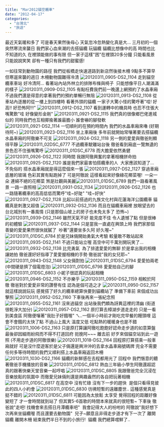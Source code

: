 ```yaml
---
title: "Mar2012貓空纜車"
date: "2012-04-17"
categories: 
  - "台灣北"
  - "旅遊"
---
```


最近天氣暖和多了 可是春天果然後母心 天氣忽冷忽熱變化真是大... 三月初的一個突然寒流來襲日 我們家心血來潮的去搭貓纜 玩貓纜 貓纜比想像中的高 時間也比不知道的久 在裡頭能做的事有限 但一家子這樣"困"在裡頭20多分鐘 只能看風景 只能說說笑笑 卻有一種只有我們的甜蜜感!

一如往常到動物園的路徑 我們從板橋走快速道路到新店然後接木柵 9點多不算早 但寒遛來襲的週日 木柵動物園難得冷清 ![20120311_0905-DS2_1104](images/6849083468_28531af4a1.jpg) 走到貓空纜車車站 好冷清阿... 看著站內站外林立的排隊布條與椅子  只能想像平日人潮滿滿的樣子 ![20120311_0909-DS2_1105](images/6995205619_a6e07d176f.jpg) 有點枉費我們前一晚還上網預約了水晶車廂 不過我們還是得意的拿著我們的預約單暢行無阻 ![20120311_0913-DS2_1108](images/6849082528_6a1cb28205.jpg) 從車站內逐層的從一樓上到四樓時 看著外頭的貓纜 一家子大驚小怪的驚呼著"哇! 好高!! 好恐怖阿!!!" ![20120311_0912-DS2_1107](images/6995205189_b8b7128e61.jpg) 看到運轉中的機具時 也忍不住張大嘴驚歎"哇 好像變形金剛" ![20120311_0921-DS2_1115](images/6995202999_67df2ef075.jpg) 我們真的很像鄉巴佬進城似的 同時我們也互相揶揄著誰最膽小 誰會嚇的腳發軟 ![20120311_0921-DS2_1114](images/6995203261_7c5611d54a.jpg) 一切順利的在預約時間內 我們的水晶車廂來嚕 (好期待阿~) ![20120311_0923-DS2_1116](images/6849080388_cd2e38d929.jpg) 坐上車廂後 多年前就開始常嚷著要去搭貓纜水晶車廂的阿徹樂不可支 ![20120311_0924-DS2_1118](images/6849079996_b585ef440b.jpg) 另一側的愛愛與徹爸則顯得平靜 ![20120311_02DSC_6777](images/6995204369_bff46bf20e.jpg) 不過纜車駛離站台後 徹爸看到廂底一覽無遺的景色忍不住張嘴驚呼 ![20120311_01DSC_6778](images/6995204101_0b48a17109.jpg) 而大膽愛依然勇健 ![20120311_0926-DS2_1122](images/6849079336_fb6871c097.jpg) 同時間 我跟阿徹興奮的拿著相機拼命拍 ![20120311_0925-DS2_1120](images/6849079508_2b83734f89.jpg) 誰是我們家最害怕搭纜車的人  大家應該知道了... 不免俗的 搭水晶車廂就是得這麼個來一張 ![20120311_0927-DS2_1127](images/6995200979_3118400a47.jpg) 穿過車廂底層的玻璃 色彩其實有點跑掉了 可是阿徹說 這樣看起來好像綠花椰菜喔!  一朵一朵 連綿不絕的花椰菜 煞是壯觀與美麗![20120311_01DSC_6789](images/6849074638_448f6aa8eb.jpg) 我們一路看著風景 一路一直照相 ![20120311_0931-DS2_1134](images/6995199455_08a2eeeb74.jpg) ![20120311_0926-DS2_1126](images/6849078714_2cdc10bd50.jpg) 也一路隨著纜車的高高低低而驚呼"哇~好陡" "哇~好快" ![20120311_0927-DS2_1128](images/6995200749_f51635fbbd.jpg) 比起以前搭過的九族文化村與花蓮海洋公園纜車 貓纜真是刺激又超值 ![20120311_0932-DS2_1136](images/6849076708_318c1bcc14.jpg)  而且在貓纜車廂裡 放眼望去的台北城別有一番風情 (只是那個山坡上的房子也未免太多了 恐怖~) ![20120311_0939-DS2_1146](images/6995195907_129b9c2c47.jpg) 雖然天氣不好 能見度不佳 令人遺憾了點 但是很棒的初體驗 ![20120311_0937-DS2_1144](images/6849074234_7ec7812c28.jpg) 只是當我一直處在興頭上時 我們家那個善變的愛愛果然很快就膩了  吵著"還要坐多久阿 好久喔~" ![20120311_01DSC_6784](images/6849075916_846b13e6c8.jpg) 於是兄妹倆開始勇氣大考驗 較量敢不敢站起來 ![20120311_0935-DS2_1141](images/6849074908_8148ce2976.jpg) 不過只能站立喔 高空中可千萬別開玩笑了... ![20120311_0932-DS2_1138](images/6849076278_7a8080d7db.jpg) 比完勇氣  為了排遣愛愛的無聊 於是拿出我的相機讓她拍 徹爸還好好指導了愛愛握相機的手勢 徹爸說"我的女兒耶~" ![20120311_0943-DS2_1148](images/6849072300_2342770ee1.jpg) 父女倆對拍 ![20120311_01DSC_6794](images/6995195185_b3c579bf41.jpg) 愛愛拍兩老(中間硬是擠了個電燈泡) ![20120311_01DSC_6798](images/6849071882_22d3901714.jpg) 愛愛拍自己的腳 ![20120311_01DSC_6803](images/6995193213_7f051fa8fd.jpg) 小妮子很認真的玩起相機 ![20120311_0946-DS2_1152](images/6849070360_625c7f72fa.jpg) 不亦樂乎 ![20120311_0950-DS2_1159](images/6995191553_24df6c6e6b.jpg) 相較於阿徹 徹爸對於愛愛非常的讚譽有佳 認為是個可造之才 ![20120311_0950-DS2_1157](images/6849069552_4618bf651d.jpg) 就這樣說說玩玩 感覺搭了好久的纜車總算快要到貓纜站了 準備下車前 來個成功出擊照 ![20120311_0952-DS2_1160](images/6849069042_0831163460.jpg) 下車後再來一張紀念照 ![20120311_0955-DS2_1161](images/6849068854_bc61a3437f.jpg) 沒來過貓空 出站後我們頗為訝異這裡的清幽 (街道很乾淨大加分) ![20120311_0957-DS2_1162](images/6995190987_4251ce33a4.jpg) 原打算去樟湖步道走走的 只是一看到美食區 阿徹便嚷著"我肚子好餓喔" ㄟ..一個半小時前才剛吃完早餐的饅頭哩 這會不會餓的太快了點 不過山上風大 溫度又低 吃點熱的暖暖身也是不錯 ![20120311_1006-DS2_1163](images/6995190699_87efa3497f.jpg) 只是原打算讓阿徹吃飽飽好認命走步道的如意算盤 最後卻因細雨紛飛而不得不打道回府 扼脕阿~~~ 離去前 好歹來個貓空站到此一遊照 (不用走步道的阿徹很樂) ![20120311_1018-DS2_1164](images/6849068136_fd3c9e4240.jpg) 回程原打算搭乘一般車廂就好 可是沒什麼遊客於是父子倆還是興沖沖的去拿水晶車廂號碼牌 完全不需要任何多等待時間的我們又順利搭上水晶車廂返回木柵 ![20120311_1030-DS2_1166](images/6849067036_62fbddc194.jpg) 貓纜的新鮮感在去程都用光了 回程中 我們愜意的聽著徹爸手機播放的音樂 ![20120311_01DSC_6812](images/6995188917_6a23f01db3.jpg) 熱血三年級小學生阿徹還超認真的跟著快樂天堂音樂一起哼唱 ![20120311_01DSC_6805](images/6849067922_1578629eb7.jpg) 我跟徹爸完全沉浸在音樂放鬆的氛圍中 而徹愛兄妹倆則還是興趣盎然的各自把玩著相機 ![20120311_01DSC_6817](images/6995188535_379ee9b0fd.jpg) 在高空中 沒有忙碌 沒有下一步的趕快  是個只看得見彼此的四人小約會 ![20120311_01DSC_6830](images/6995187365_cf2dd9d9e9.jpg) 彷彿短暫的遠離塵世.. 這種感覺真是挺不錯的 ![20120311_01DSC_6811](images/6849067198_cb0bc70745.jpg) 可能因為太放鬆 太享受 覺得回程的距離好像變短了 才一會時間就到站了 但其實5-6首歌的時間本來就真的很短暫~ 下車後 徹爸說"走吧! 找機會來去搭日月潭纜車吧"  我會記得大人的吩咐的 阿徹說"我好想下次再來坐貓纜喔 而且還要去動物園"  兒子~願意且非得走步道才有下一次了 離開貓纜 離開木柵 結束我們半日不到的小旅行!  貓纜 我們總算嚐鮮了..
